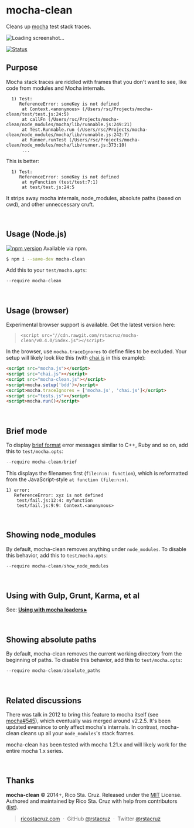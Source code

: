 # mocha-clean

Cleans up [mocha] test stack traces.

![Loading screenshot...](https://raw.githubusercontent.com/rstacruz/mocha-clean/gh-pages/comparison.png)

[![Status](http://img.shields.io/travis/rstacruz/mocha-clean/master.svg?style=flat)](https://travis-ci.org/rstacruz/mocha-clean "See test builds")


## Purpose

Mocha stack traces are riddled with frames that you don't want to see, like code from modules and Mocha internals.

```
  1) Test:
     ReferenceError: someKey is not defined
      at Context.<anonymous> (/Users/rsc/Projects/mocha-clean/test/test.js:24:5)
      at callFn (/Users/rsc/Projects/mocha-clean/node_modules/mocha/lib/runnable.js:249:21)
      at Test.Runnable.run (/Users/rsc/Projects/mocha-clean/node_modules/mocha/lib/runnable.js:242:7)
      at Runner.runTest (/Users/rsc/Projects/mocha-clean/node_modules/mocha/lib/runner.js:373:10)
      ...
```

This is better:

```
  1) Test:
     ReferenceError: someKey is not defined
      at myFunction (test/test:7:1)
      at test/test.js:24:5
```

It strips away mocha internals, node_modules, absolute paths (based on cwd), and 
other unneccessary cruft.

<br>

## Usage (Node.js)

[![npm version](http://img.shields.io/npm/v/mocha-clean.svg?style=flat)](https://npmjs.org/package/mocha-clean "View this project on npm")
Available via npm.

```sh
$ npm i --save-dev mocha-clean
```

Add this to your `test/mocha.opts`:

```js
--require mocha-clean
```

<br>

## Usage (browser)

Experimental browser support is available. Get the latest version here:

> [](#version) `<script src="//cdn.rawgit.com/rstacruz/mocha-clean/v0.4.0/index.js"></script>`

In the browser, use `mocha.traceIgnores` to define files to be excluded. Your
setup will likely look like this (with [chai.js] in this example):

```html
<script src="mocha.js"></script>
<script src="chai.js"></script>
<script src="mocha-clean.js"></script>
<script>mocha.setup('bdd')</script>
<script>mocha.traceIgnores = ['mocha.js', 'chai.js']</script>
<script src="tests.js"></script>
<script>mocha.run()</script>
```

[chai.js]: http://chaijs.com

<br>

## Brief mode

To display [brief format] error messages similar to C++, Ruby and so on,
add this to `test/mocha.opts`:

```js
--require mocha-clean/brief
```

This displays the filenames first (`file:n:n: function`), which is reformatted from
the JavaScript-style `at function (file:n:n)`.

```
1) error:
   ReferenceError: xyz is not defined
    test/fail.js:12:4: myfunction
    test/fail.js:9:9: Context.<anonymous>
```

<br>

## Showing node_modules

By default, mocha-clean removes anything under `node_modules`.
To disable this behavior, add this to `test/mocha.opts`:

```js
--require mocha-clean/show_node_modules
```

<br>

## Using with Gulp, Grunt, Karma, et al

See: **[Using with mocha loaders ▸](docs/Using_with_mocha_loaders.md)**

<br>

## Showing absolute paths

By default, mocha-clean removes the current working directory from the beginning
of paths. To disable this behavior, add this to `test/mocha.opts`:

```js
--require mocha-clean/absolute_paths
```

<br>

## Related discussions

There was talk in 2012 to bring this feature to mocha itself (see [mocha#545]),
which eventually was merged around v2.2.5. It's been updated eversince to only
affect mocha's internals. In contrast, mocha-clean cleans up all your
`node_modules`'s stack frames.

mocha-clean has been tested with mocha 1.21.x and will likely work for the 
entire mocha 1.x series.

[mocha#545]: https://github.com/mochajs/mocha/issues/545

<br>

## Thanks

[mocha]: http://mochajs.org/
[brief format]: http://gcc.gnu.org/onlinedocs/gnat_ugn_unw/Output-and-Error-Message-Control.html

**mocha-clean** © 2014+, Rico Sta. Cruz. Released under the [MIT] License.<br>
Authored and maintained by Rico Sta. Cruz with help from contributors ([list][contributors]).

> [ricostacruz.com](http://ricostacruz.com) &nbsp;&middot;&nbsp;
> GitHub [@rstacruz](https://github.com/rstacruz) &nbsp;&middot;&nbsp;
> Twitter [@rstacruz](https://twitter.com/rstacruz)

[MIT]: http://mit-license.org/
[contributors]: http://github.com/rstacruz/mocha-clean/contributors

